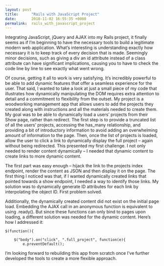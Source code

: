 ```yaml
---
layout: post
title:      "Rails with JavaScript Project"
date:       2018-11-02 16:55:35 +0000
permalink:  rails_with_javascript_project
---
```



Integrating JavaScript, jQuery and AJAX into my Rails project, it finally seems as if I’m beginning to have the necessary tools to build a legitimate modern web application. What’s interesting is understanding exactly how necessary it is to keep track of every decision that is made. Seemingly minor decisions, such as giving a div an id attribute instead of a class attribute can have significant implications, causing you to have to check the code line by line to see exactly what went wrong.

Of course, getting it all to work is very satisfying. It’s incredibly powerful to be able to add dynamic features that offer a seamless experience for the user. That said, I wanted to take a look at just a small piece of my code that illustrates how dynamically manipulating the DOM requires extra attention to detail and a commitment to flexibility from the outset.
My project is a woodworking management app that allows users to add the projects they created along with instructions and all the materials needed to create them. My goal was to be able to dynamically load a users’ projects from their Show page, rather than redirect. The first step is to provide a truncated list of all the users’ projects, accessing the has_many relationship, and providing a bit of introductory information to avoid adding an overwhelming amount of information to the page. Then, once the list of projects is loaded, allow the user to click a link to dynamically display the full project – again without being redirected. This presented my first challenge. I not only needed to render content dynamically – I needed that dynamic content to create links to more dynamic content. 

The first part was easy enough – hijack the link to the projects index endpoint, render the content as JSON and then display it on the page. The first thing I noticed was that, if I wanted dynamically created links that pointed towards a show endpoint, I needed a way to identify those links. My solution was to dynamically generate ID attributes for each link by interpolating the object ID. First problem solved.

Additionally, the dynamically created content did not exist on the initial page load. Embedding the AJAX call in an anonymous function is equivalent to using .ready(). But since these functions can only bind to pages upon loading, a different solution was needed for the dynamic content. Here’s how I addressed it:
```
$(function(){
    
    $("body").on("click", ".full_project", function(e){
        e.preventDefault();
```


I’m looking forward to rebuilding this app from scratch once I’ve further developed the tools to create a more flexible approach. 

